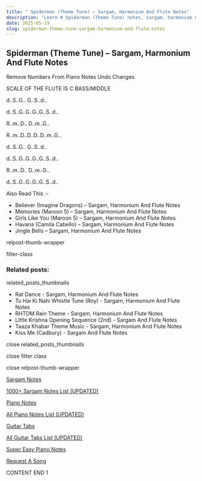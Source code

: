 ```yaml
---
title: " Spiderman (Theme Tune) – Sargam, Harmonium And Flute Notes"
description: "Learn # Spiderman (Theme Tune) notes, sargam, harmonium notations and flute notes. Easy step-by-step tutorial for beginners."
date: 2025-05-19
slug: spiderman-theme-tune-sargam-harmonium-and-flute-notes
---
```


## Spiderman (Theme Tune) – Sargam, Harmonium And Flute Notes

Remove Numbers From Piano Notes
Undo Changes

SCALE OF THE FLUTE IS C BASS/MIDDLE

d..S..G.. G..S..d..

d..S..G..G..G..G..S..d..

R..m..D.. D..m..G..

R..m..D..D..D..D..m..G..

d..S..G.. G..S..d..

d..S..G..G..G..G..S..d..

R..m..D.. D..m..G..

d..S..G..G..G..G..S..d..

Also Read This :-

- Believer (Imagine Dragons) – Sargam, Harmonium And Flute Notes
- Memories (Maroon 5) – Sargam, Harmonium And Flute Notes
- Girls Like You (Maroon 5) – Sargam, Harmonium And Flute Notes
- Havana (Camila Cabello) – Sargam, Harmonium And Flute Notes
- Jingle Bells – Sargam, Harmonium And Flute Notes

relpost-thumb-wrapper

filter-class

### Related posts:

related_posts_thumbnails

- Rat Dance - Sargam, Harmonium And Flute Notes
- Tu Hai Ki Nahi Whistle Tune (Roy) - Sargam, Harmonium And Flute Notes
- RHTDM Rain Theme - Sargam, Harmonium And Flute Notes
- Little Krishna Opening Sequence (2nd) - Sargam And Flute Notes
- Taaza Khabar Theme Music - Sargam, Harmonium And Flute Notes
- Kiss Me (Cadbury) - Sargam And Flute Notes

close related_posts_thumbnails

close filter class

close relpost-thumb-wrapper

[Sargam Notes](/sargam-notes.html)

[1000+ Sargam Notes List (UPDATED)](/all-songs-list-sargam-notes.html)

[Piano Notes](/piano-notes.html)

[All Piano Notes List (UPDATED)](/all-songs-list-piano-notes.html)

[Guitar Tabs](/guitar-tabs.html)

[All Guitar Tabs List (UPDATED)](/all-songs-list-guitar-tabs.html)

[Super Easy Piano Notes](https://studywall.in/)

[Request A Song](/request-a-song.html)

CONTENT END 1
